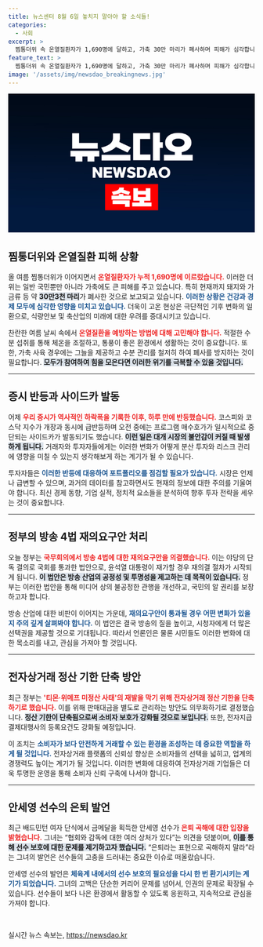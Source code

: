 ```yaml
---
title: 뉴스센터 8월 6일 놓치지 말아야 할 소식들!
categories:
  - 사회
excerpt: >
  찜통더위 속 온열질환자가 1,690명에 달하고, 가축 30만 마리가 폐사하며 피해가 심각합니다. 정부는 방송 4법 재의요구안과 전자상거래 정산 단축 방안을 발표했습니다.
feature_text: >
  찜통더위 속 온열질환자가 1,690명에 달하고, 가축 30만 마리가 폐사하며 피해가 심각합니다. 정부는 방송 4법 재의요구안과 전자상거래 정산 단축 방안을 발표했습니다.
image: '/assets/img/newsdao_breakingnews.jpg'
---
```


<p><img src="/assets/img/newsdao_breakingnews.jpg" alt="flaretime 속보" /></p>

<h2 data-ke-size="size26">찜통더위와 온열질환 피해 상황</h2>

<p data-ke-size="size16">올 여름 찜통더위가 이어지면서 <b><span style="color: #ee2323;">온열질환자가 누적 1,690명에 이르렀습니다.</span></b> 이러한 더위는 일반 국민뿐만 아니라 가축에도 큰 피해를 주고 있습니다. 특히 현재까지 돼지와 가금류 등 약 <b><span style="background-color: #21538527;">30만3천 마리</span></b>가 폐사한 것으로 보고되고 있습니다. <b><span style="color: #1a5490;">이러한 상황은 건강과 경제 모두에 심각한 영향을 미치고 있습니다.</span></b> 더욱이 고온 현상은 극단적인 기후 변화의 일환으로, 식량안보 및 축산업의 미래에 대한 우려를 증대시키고 있습니다.</p>

<p data-ke-size="size16">찬란한 여름 날씨 속에서 <b><span style="color: #ee2323;">온열질환을 예방하는 방법에 대해 고민해야 합니다.</span></b> 적절한 수분 섭취를 통해 체온을 조절하고, 통풍이 좋은 환경에서 생활하는 것이 중요합니다. 또한, 가축 사육 경우에는 그늘을 제공하고 수분 관리를 철저히 하여 폐사를 방지하는 것이 필요합니다. <b><span style="background-color: #21538527;">모두가 참여하여 힘을 모은다면 이러한 위기를 극복할 수 있을 것입니다.</span></b></p>

<hr>

<h2 data-ke-size="size26">증시 반등과 사이드카 발동</h2>

<p data-ke-size="size16">어제 <b><span style="color: #ee2323;">우리 증시가 역사적인 하락폭을 기록한 이후, 하루 만에 반등했습니다.</span></b> 코스피와 코스닥 지수가 개장과 동시에 급반등하며 오전 중에는 프로그램 매수호가가 일시적으로 중단되는 사이드카가 발동되기도 했습니다. <b><span style="background-color: #21538527;">이런 일은 대개 시장의 불안감이 커질 때 발생하게 됩니다.</span></b> 거래자와 투자자들에게는 이러한 변화가 어떻게 분산 투자와 리스크 관리에 영향을 미칠 수 있는지 생각해보게 하는 계기가 될 수 있습니다.</p>

<p data-ke-size="size16">투자자들은 <b><span style="color: #1a5490;">이러한 반등에 대응하여 포트폴리오를 점검할 필요가 있습니다.</span></b> 시장은 언제나 급변할 수 있으며, 과거의 데이터를 참고하면서도 현재의 정보에 대한 주의를 기울여야 합니다. 최신 경제 동향, 기업 실적, 정치적 요소들을 분석하여 향후 투자 전략을 세우는 것이 중요합니다.</p>

<hr>

<h2 data-ke-size="size26">정부의 방송 4법 재의요구안 처리</h2>

<p data-ke-size="size16">오늘 정부는 <b><span style="color: #ee2323;">국무회의에서 방송 4법에 대한 재의요구안을 의결했습니다.</span></b> 이는 야당의 단독 결의로 국회를 통과한 법안으로, 윤석열 대통령이 재가할 경우 재의결 절차가 시작되게 됩니다. <b><span style="background-color: #21538527;">이 법안은 방송 산업의 공정성 및 투명성을 제고하는 데 목적이 있습니다.</span></b> 정부는 이러한 법안을 통해 미디어 상의 불공정한 관행을 개선하고, 국민의 알 권리를 보장하고자 합니다.</p>

<p data-ke-size="size16">방송 산업에 대한 비판이 이어지는 가운데, <b><span style="color: #1a5490;">재의요구안이 통과될 경우 어떤 변화가 있을지 주의 깊게 살펴봐야 합니다.</span></b> 이 법안은 결국 방송의 질을 높이고, 시청자에게 더 많은 선택권을 제공할 것으로 기대됩니다. 따라서 언론인은 물론 시민들도 이러한 변화에 대한 목소리를 내고, 관심을 가져야 할 것입니다.</p>

<hr>

<h2 data-ke-size="size26">전자상거래 정산 기한 단축 방안</h2>

<p data-ke-size="size16">최근 정부는 <b><span style="color: #ee2323;">'티몬·위메프 미정산 사태'의 재발을 막기 위해 전자상거래 정산 기한을 단축하기로 했습니다.</span></b> 이를 위해 판매대금을 별도로 관리하는 방안도 의무화하기로 결정했습니다. <b><span style="background-color: #21538527;">정산 기한이 단축됨으로써 소비자 보호가 강화될 것으로 보입니다.</span></b> 또한, 전자지급결제대행사의 등록요건도 강화될 예정입니다.</p>

<p data-ke-size="size16">이 조치는 <b><span style="color: #1a5490;">소비자가 보다 안전하게 거래할 수 있는 환경을 조성하는 데 중요한 역할을 하게 될 것입니다.</span></b> 전자상거래 플랫폼의 신뢰성 향상은 소비자들의 선택을 넓히고, 업계의 경쟁력도 높이는 계기가 될 것입니다. 이러한 변화에 대응하여 전자상거래 기업들은 더욱 투명한 운영을 통해 소비자 신뢰 구축에 나서야 합니다.</p>

<hr>

<h2 data-ke-size="size26">안세영 선수의 은퇴 발언</h2>

<p data-ke-size="size16">최근 배드민턴 여자 단식에서 금메달을 획득한 안세영 선수가 <b><span style="color: #ee2323;">은퇴 곡해에 대한 입장을 밝혔습니다.</span></b> 그녀는 “협회와 감독에 대한 여러 상처가 있다”는 의견을 덧붙이며, <b><span style="background-color: #21538527;">이를 통해 선수 보호에 대한 문제를 제기하고자 했습니다.</span></b> “은퇴라는 표현으로 곡해하지 말라”라는 그녀의 발언은 선수들의 고충을 드러내는 중요한 이슈로 떠올랐습니다.</p>

<p data-ke-size="size16">안세영 선수의 발언은 <b><span style="color: #1a5490;">체육계 내에서의 선수 보호의 필요성을 다시 한 번 환기시키는 계기가 되었습니다.</span></b> 그녀의 고백은 단순한 커리어 문제를 넘어서, 인권의 문제로 확장될 수 있습니다. 선수들이 보다 나은 환경에서 활동할 수 있도록 응원하고, 지속적으로 관심을 가져야 합니다.</p>

<p data-ke-size="size16">&nbsp;</p>
실시간 뉴스 속보는, <a href="https://newsdao.kr" rel="dofollow">https://newsdao.kr</a>


